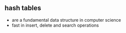## hash tables
- are a fundamental data structure in computer science
- fast in insert, delete and search operations